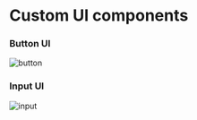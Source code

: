 # Custom UI components

### Button UI

![button](https://github.com/user-attachments/assets/983b6546-5bb3-4401-b85d-a0f1ec0383a3)

### Input UI

![input](https://github.com/user-attachments/assets/7c1ee48e-1f6d-4d55-a3f4-7526403b8a5a)
